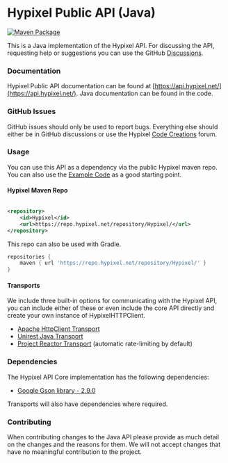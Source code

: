 Hypixel Public API (Java)
======
[![Maven Package](https://github.com/HypixelDev/PublicAPI/actions/workflows/maven.yml/badge.svg)](https://github.com/HypixelDev/PublicAPI/actions/workflows/maven.yml)

This is a Java implementation of the Hypixel API. For discussing the API, requesting help or suggestions you can use the
GitHub [Discussions](https://github.com/HypixelDev/PublicAPI/discussions).

### Documentation

Hypixel Public API documentation can be found at [https://api.hypixel.net/](https://api.hypixel.net/). Java
documentation can be found in the code.

### GitHub Issues

GitHub issues should only be used to report bugs. Everything else should either be in GitHub discussions or use the
Hypixel [Code Creations](https://hypixel.net/forums/code-creations.65/) forum.

### Usage

You can use this API as a dependency via the public Hypixel maven repo. You can also use
the [Example Code](https://github.com/HypixelDev/PublicAPI/tree/master/hypixel-api-example) as a good starting point.

#### Hypixel Maven Repo

```xml

<repository>
    <id>Hypixel</id>
    <url>https://repo.hypixel.net/repository/Hypixel/</url>
</repository>
```

This repo can also be used with Gradle.

```gradle
repositories {
    maven { url 'https://repo.hypixel.net/repository/Hypixel/' }
}
```

#### Transports

We include three built-in options for communicating with the Hypixel API, you can include either of these or even
include the core API directly and create your own instance of HypixelHTTPClient.

* [Apache HttpClient Transport](hypixel-api-transport-apache/README.md)
* [Unirest Java Transport](hypixel-api-transport-unirest/README.md)
* [Project Reactor Transport](hypixel-api-transport-reactor/README.md) (automatic rate-limiting by default)

### Dependencies

The Hypixel API Core implementation has the following dependencies:

* [Google Gson library - 2.9.0](https://mvnrepository.com/artifact/com.google.code.gson/gson)

Transports will also have dependencies where required.

### Contributing

When contributing changes to the Java API please provide as much detail on the changes and the reasons for them. We will
not accept changes that have no meaningful contribution to the project.
